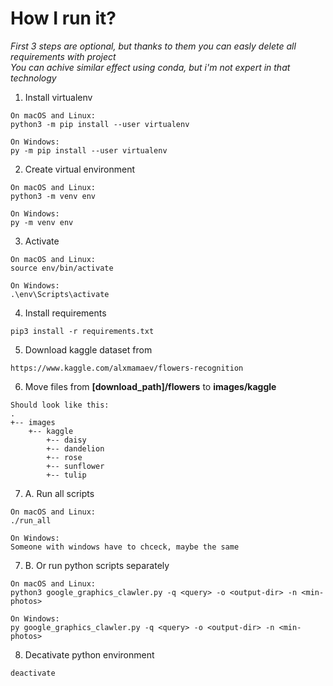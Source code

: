 # How I run it?
*First 3 steps are optional, but thanks to them you can easly delete all requirements with project*  
*You can achive similar effect using conda, but i'm not expert in that technology*
1. Install virtualenv
```
On macOS and Linux:
python3 -m pip install --user virtualenv

On Windows:
py -m pip install --user virtualenv
``` 

2. Create virtual environment
```
On macOS and Linux:
python3 -m venv env

On Windows:
py -m venv env
```
3. Activate
```
On macOS and Linux:
source env/bin/activate

On Windows:
.\env\Scripts\activate
```

4. Install requirements
```
pip3 install -r requirements.txt
```
5. Download kaggle dataset from
```
https://www.kaggle.com/alxmamaev/flowers-recognition
```

6. Move files from **[download_path]/flowers** to **images/kaggle**
```
Should look like this:
.
+-- images
    +-- kaggle
        +-- daisy
        +-- dandelion
        +-- rose
        +-- sunflower
        +-- tulip
```

7. A. Run all scripts
```
On macOS and Linux:
./run_all

On Windows:
Someone with windows have to chceck, maybe the same
```

7. B. Or run python scripts separately
```
On macOS and Linux:
python3 google_graphics_clawler.py -q <query> -o <output-dir> -n <min-photos>

On Windows:
py google_graphics_clawler.py -q <query> -o <output-dir> -n <min-photos>
```

8. Decativate python environment
```
deactivate
```